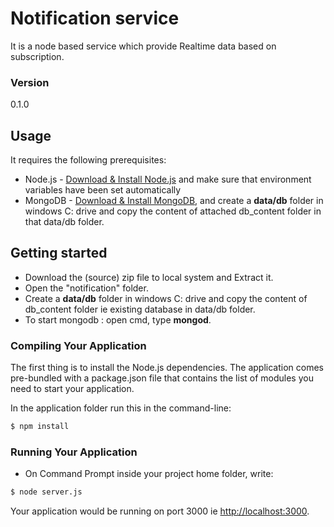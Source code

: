 # Notification service 

It is a node based service which provide Realtime data based on subscription.

### Version
0.1.0

## Usage

It requires the following prerequisites:

* Node.js - [Download & Install Node.js](http://www.nodejs.org/download/) and make sure that environment variables have been set automatically
* MongoDB - [Download & Install MongoDB](http://www.mongodb.org/downloads), and  create a **data/db** folder in windows C: drive and copy the content of attached db_content folder in that data/db folder.


## Getting started

- Download the (source) zip file to local system and Extract it.
- Open the "notification" folder.
- Create a **data/db** folder in windows C: drive and copy the content of db_content folder ie existing database in data/db folder.
- To start mongodb : open cmd, type **mongod**.

### Compiling Your Application

The first thing is to install the Node.js dependencies. The application comes pre-bundled with a package.json file that contains the list of modules you need to start your application.

In the application folder run this in the command-line:

```bash
$ npm install
```

### Running Your Application

* On Command Prompt inside your project home folder, write:

```bash
$ node server.js
```

Your application would be running on port 3000 ie [http://localhost:3000](http://localhost:3000).